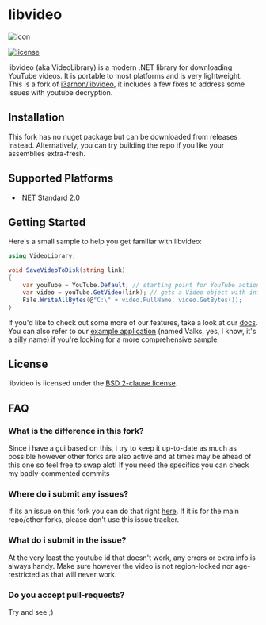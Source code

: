 # libvideo

![icon](icons/icon_200.png)

[![license](https://img.shields.io/github/license/Levi--G/libvideo.svg)](LICENSE)

libvideo (aka VideoLibrary) is a modern .NET library for downloading YouTube videos. It is portable to most platforms and is very lightweight.
This is a fork of [i3arnon/libvideo](https://github.com/i3arnon/libvideo), it includes a few fixes to address some issues with youtube decryption.

## Installation

This fork has no nuget package but can be downloaded from releases instead.
Alternatively, you can try building the repo if you like your assemblies extra-fresh.

## Supported Platforms

- .NET Standard 2.0

## Getting Started

Here's a small sample to help you get familiar with libvideo:

```csharp
using VideoLibrary;

void SaveVideoToDisk(string link)
{
    var youTube = YouTube.Default; // starting point for YouTube actions
    var video = youTube.GetVideo(link); // gets a Video object with info about the video
    File.WriteAllBytes(@"C:\" + video.FullName, video.GetBytes());
}
```

If you'd like to check out some more of our features, take a look at our [docs](docs/README.md). You can also refer to our [example application](samples/Valks/Valks/Program.cs) (named Valks, yes, I know, it's a silly name) if you're looking for a more comprehensive sample.

## License

libvideo is licensed under the [BSD 2-clause license](LICENSE).

## FAQ

### What is the difference in this fork?

Since i have a gui based on this, i try to keep it up-to-date as much as possible
however other forks are also active and at times may be ahead of this one so feel free to swap alot!
If you need the specifics you can check my badly-commented commits

### Where do i submit any issues?

If its an issue on this fork you can do that right [here](https://github.com/Levi--G/libvideo/issues).
If it is for the main repo/other forks, please don't use this issue tracker.

### What do i submit in  the issue?

At the very least the youtube id that doesn't work, any errors or extra info is always handy.
Make sure however the video is not region-locked nor age-restricted as that will never work.

### Do you accept pull-requests?

Try and see ;)